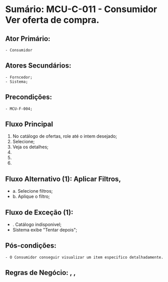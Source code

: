 # Sumário: MCU-C-011 - Consumidor Ver oferta de compra.
## Ator Primário: 
    - Consumidor
## Atores Secundários: 
    - Forncedor;
    - Sistema;
## Precondições:
    - MCU-F-004;
## Fluxo Principal
1.  No catálogo de ofertas, role até o intem desejado;
2.  Selecione;
3.  Veja os detalhes;
4. 
5. 
6. 
##  Fluxo Alternativo (1): Aplicar Filtros,
 -  a. Selecione filtros;
 -  b. Aplique o filtro;    
##  Fluxo de Exceção (1): 
- . Catálogo indisponivel;
 -  Sistema exibe "Tentar depois";
##  Pós-condições: 
    - O Consumidor conseguir visualizar um item especifico detalhadamente.
##  Regras de Negócio: , , 